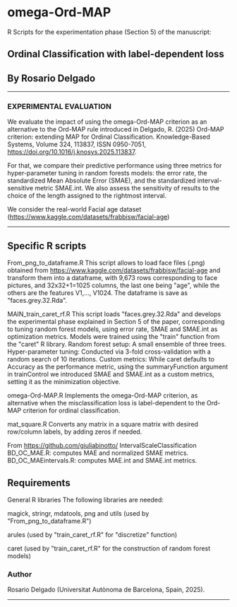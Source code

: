 # omega-Ord-MAP

R Scripts for the experimentation phase (Section 5) of the manuscript:

## Ordinal Classification with label-dependent loss

## By Rosario Delgado
____________________________________________________________________________________________

### EXPERIMENTAL EVALUATION 
We evaluate the impact of using the omega-Ord-MAP criterion as an alternative to the Ord-MAP rule introduced in Delgado, R. (2025) Ord-MAP criterion: extending MAP for Ordinal Classification. Knowledge-Based Systems,
Volume 324, 113837, ISSN 0950-7051,
https://doi.org/10.1016/j.knosys.2025.113837. 

For that, we compare their predictive performance using three metrics for hyper-parameter tuning in random forests models: the error rate, the standardized Mean Absolute Error (SMAE), and the standardized interval-sensitive metric SMAE.int. We also assess the sensitivity of results to the choice of the length assigned to the rightmost interval. 

We consider the real-world Facial age dataset (https://www.kaggle.com/datasets/frabbisw/facial-age)
___________________________

## Specific R scripts
From_png_to_dataframe.R
This script allows to load face files (.png) obtained from https://www.kaggle.com/datasets/frabbisw/facial-age and transform them into a dataframe, with 9,673 rows corresponding to face pictures, and 32x32+1=1025 columns, the last one being "age", while the others are the features V1,..., V1024. The dataframe is save as "faces.grey.32.Rda".

MAIN_train_caret_rf.R
This script loads "faces.grey.32.Rda" and develops the experimental phase explained in Section 5 of the paper, corresponding to tuning random forest models, using error rate, SMAE and SMAE.int as optimization metrics. Models were trained using the "train" function from the "caret" R library.  Random forest setup: A small ensemble of three trees. Hyper-parameter tuning: Conducted via 3-fold cross-validation with a random search of 10 iterations. Custom metrics: While caret defaults to Accuracy as the performance metric, using the summaryFunction argument in trainControl
we introduced SMAE and SMAE.int as a custom metrics, setting it as the minimization objective.

omega-Ord-MAP.R
Implements the omega-Ord-MAP criterion, as alternative when the misclassification loss is label-dependent to the Ord-MAP criterion for ordinal classification. 

mat_square.R 
Converts any matrix in a square matrix with desired row/column labels, by adding zeros if needed.

From https://github.com/giuliabinotto/ IntervalScaleClassification
   BD_OC_MAE.R: computes MAE and normalized SMAE metrics.
   BD_OC_MAEintervals.R: computes MAE.int and SMAE.int metrics.


## Requirements
General R libraries
The following libraries are needed:

magick, stringr, mdatools, png and utils (used by "From_png_to_dataframe.R")

arules (used by "train_caret_rf.R" for "discretize" function)

caret (used by "train_caret_rf.R" for the construction of random forest models)


### Author
Rosario Delgado (Universitat Autònoma de Barcelona, Spain, 2025).

____________________________

